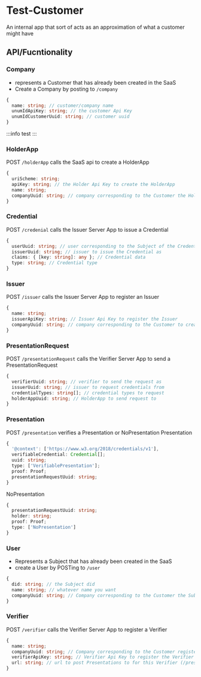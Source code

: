 # Test-Customer
An internal app that sort of acts as an approximation of what a customer might have

## API/Fucntionality

### Company
- represents a Customer that has already been created in the SaaS
- Create a Company by posting to `/company`

```typescript
{
  name: string; // customer/company name
  unumIdApiKey: string; // the customer Api Key
  unumIdCustomerUuid: string; // customer uuid
}
```

:::info
test
:::

### HolderApp
POST `/holderApp` calls the SaaS api to create a HolderApp

```typescript
{
  uriScheme: string;
  apiKey: string; // the Holder Api Key to create the HolderApp
  name: string;
  companyUuid: string; // company corresponding to the Customer the HolderApp belongs to
}
```

### Credential
POST `/credenial` calls the Issuer Server App to issue a Credential

```typescript
{
  userUuid: string; // user corresponding to the Subject of the Credential
  issuerUuid: string; // issuer to issue the Credential as
  claims: { [key: string]: any }; // Credential data
  type: string; // Credential type
}
```

### Issuer
POST `/issuer` calls the Issuer Server App to register an Issuer

```typescript
{
  name: string;
  issuerApiKey: string; // Issuer Api Key to register the Issuer
  companyUuid: string; // company corresponding to the Customer to create the Issuer as
}
```

### PresentationRequest
POST `/presentationRequest` calls the Verifier Server App to send a PresentationRequest
```typescript
{
  verifierUuid: string; // verifier to send the request as
  issuerUuid: string; // issuer to request credentials from
  credentialTypes: string[]; // credential types to request
  holderAppUuid: string; // HolderApp to send request to
}
```

### Presentation
POST `/presentation` verifies a Presentation or NoPresentation
Presentation
```typescript
{
  '@context': ['https://www.w3.org/2018/credentials/v1'],
  verifiableCredential: Credential[];
  uuid: string;
  type: ['VerifiablePresentation'];
  proof: Proof;
  presentationRequestUuid: string;
}
```

NoPresentation
```typescript
{
  presentationRequestUuid: string;
  holder: string;
  proof: Proof;
  type: ['NoPresentation']
}
```

### User
- Represents a Subject that has already been created in the SaaS
- create a User by POSTing to `/user`

```typescript
{
  did: string; // the Subject did
  name: string; // whatever name you want
  companyUuid: string; // Company corresponding to the Customer the Subject belongs to
}
```

### Verifier
POST `/verifier` calls the Verifier Server App to register a Verifier

```typescript
{
  name: string;
  companyUuid: string; // Company corresponding to the Customer registering the Verifier
  verifierApiKey: string; // Verifier Api Key to register the Verifier
  url: string; // url to post Presentations to for this Verifier (/presentation endpoint)
}
```
